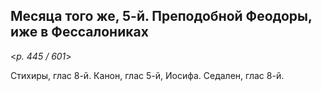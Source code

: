 
## Месяца того же, 5-й. Преподобной Феодоры, иже в Фессалониках  

<*p. 445 / 601*>

Стихиры, глас 8-й. Канон, глас 5-й, Иосифа. Седален, глас 8-й.   
